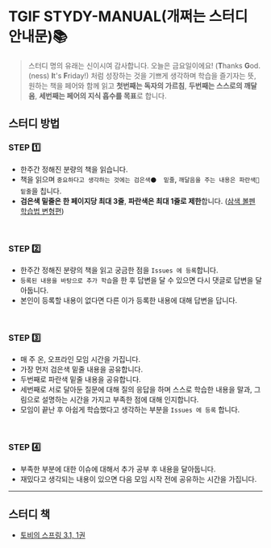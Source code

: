 # TGIF STYDY-MANUAL(개쩌는 스터디 안내문)📚
> 스터디 명의 유래는 신이시여 감사합니다. 오늘은 금요일이에요! (**T**hanks **G**od.(ness) **I**t's **F**riday!) 처럼 성장하는 것을 기쁘게 생각하며 학습을 즐기자는 뜻,
원하는 책을 페어와 함께 읽고 **첫번째는 독자의 가르침**, **두번째는 스스로의 깨달음**, **세번째는 페어의 지식 흡수를 목표**로 합니다. 

## 스터디 방법

### STEP 1️⃣
- 한주간 정해진 분량의 책을 읽습니다.
- 책을 읽으며 `중요하다고 생각하는 것에는 검은색⚫️  밑줄`, `깨달음을 주는 내용은 파란색🔵 밑줄`을 칩니다.
- **검은색 밑줄은 한 페이지당 최대 3줄**, **파란색은 최대 1줄로 제한**합니다. ([삼색 볼펜 학습법 변형편](https://nohji.com/3056))

<br>

### STEP 2️⃣

- 한주간 정해진 분량의 책을 읽고 궁금한 점을 `Issues 에 등록`합니다.
- `등록된 내용을 바탕으로 추가 학습`을 한 후 답변을 달 수 있으면 다시 댓글로 답변을 달아둡니다.
- 본인이 등록할 내용이 없다면 다른 이가 등록한 내용에 대해 답변을 답니다.

<br>
  
### STEP 3️⃣
- 매 주  온, 오프라인 모임 시간을 가집니다.
- 가장 먼저 검은색 밑줄 내용을 공유합니다.
- 두번째로 파란색 밑줄 내용을 공유합니다.
- 세번째로 서로 달아둔 질문에 대해 질의 응답을 하며 스스로 학습한 내용을 말과, 그림으로 설명하는 시간을 가지고 
부족한 점에 대해 인지합니다.
- 모임이 끝난 후 아쉽게 학습했다고 생각하는 부분을 `Issues 에 등록` 합니다.

<br>

### STEP 4️⃣
- 부족한 부분에 대한 이슈에 대해서 추가 공부 후 내용을 달아둡니다.
- 재밌다고 생각되는 내용이 있으면 다음 모임 시작 전에 공유하는 시간을 가집니다.

---

## 스터디 책
- [토비의 스프링 3.1,  1권 ](https://product.kyobobook.co.kr/detail/S000000935360)
